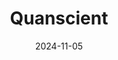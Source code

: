 ---  
layout: startup_page  
title: "Quanscient"  
id: "quanscient.com"  
permalink: "/quanscientquanscient.com11052024/"  
website: "https://quanscient.com/"  
funding_round: ""  
funding_amount: "€5.2M"  
investors: "Crowberry Capital, Speen Holding, Maki.vc, First Fellow"  
about: "Quanscient has developed a multiphysics simulation platform that integrates cloud-native solvers, advanced cloud computing, and future quantum integration. This platform offers engineers a significant increase in simulation throughput, accelerating R&D processes and tackling complex challenges across various industries. Its unique value proposition lies in enabling faster iteration and reduced risk in product development through enhanced simulation capabilities."  
markets: "Quantum Computing, Software, Simulation, Fusion Energy, 6G/7G, Semiconductors, Biomedical, Automotive, Aerospace"  
hq: "Tampere, Western Finland, Finland"  
founded_year: "2021"  
linkedin: "https://www.linkedin.com/company/quanscient"  
twitter: "https://twitter.com/quanscient"  
instagram: ""  
facebook: "https://www.facebook.com/Quanscient"  
crunchbase: "https://www.crunchbase.com/organization/quanscient"  
pitchbook: "https://pitchbook.com/profiles/company/523360-72"  

date_display: "05-Nov-2024"  
date: "2024-11-05"

# SEO Optimization  
meta_title: "Quanscient -  Funding (€5.2M)"  
meta_description: "Quanscient, Quanscient has developed a multiphysics simulation platform that integrates cloud-native solvers, advanced cloud computing, and future quantum integra..."  
meta_keywords: "Quanscient, Quantum Computing, Software, Simulation, Fusion Energy, 6G/7G, Semiconductors, Biomedical, Automotive, Aerospace,  funding"  
canonical_url: "https://startup.projectstartups.com/quanscientquanscient.com11052024/"  
---